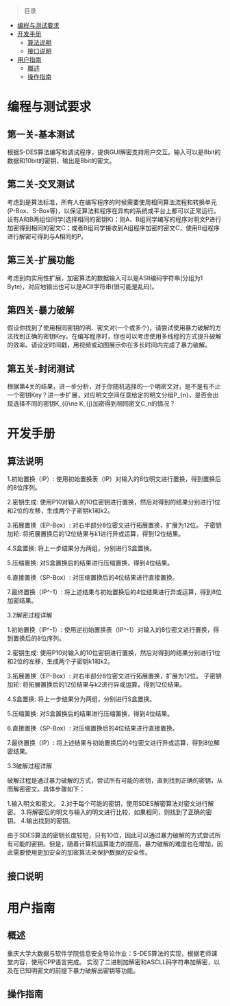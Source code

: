 > 目录
- [编程与测试要求](#编程与测试要求)
- [开发手册](#开发手册)
  - [算法说明](#算法说明) 
  - [接口说明](#接口说明)
- [用户指南](#用户指南)
  - [概述](#概述)
  - [操作指南](#操作指南)

# 编程与测试要求  
## 第一关-基本测试
根据S-DES算法编写和调试程序，提供GUI解密支持用户交互。输入可以是8bit的数据和10bit的密钥，输出是8bit的密文。

## 第二关-交叉测试 
考虑到是算法标准，所有人在编写程序的时候需要使用相同算法流程和转换单元(P-Box、S-Box等)，以保证算法和程序在异构的系统或平台上都可以正常运行。设有A和B两组位同学(选择相同的密钥K)；则A、B组同学编写的程序对明文P进行加密得到相同的密文C；或者B组同学接收到A组程序加密的密文C，使用B组程序进行解密可得到与A相同的P。

## 第三关-扩展功能  
考虑到向实用性扩展，加密算法的数据输入可以是ASII编码字符串(分组为1 Byte)，对应地输出也可以是ACII字符串(很可能是乱码)。

## 第四关-暴力破解 
假设你找到了使用相同密钥的明、密文对(一个或多个)，请尝试使用暴力破解的方法找到正确的密钥Key。在编写程序时，你也可以考虑使用多线程的方式提升破解的效率。请设定时间戳，用视频或动图展示你在多长时间内完成了暴力破解。

## 第五关-封闭测试  
根据第4关的结果，进一步分析，对于你随机选择的一个明密文对，是不是有不止一个密钥Key？进一步扩展，对应明文空间任意给定的明文分组P_{n}，是否会出现选择不同的密钥K_{i}\ne K_{j}加密得到相同密文C_n的情况？

# 开发手册
## 算法说明
1.初始置换（IP）: 使用初始置换表（IP）对输入的8位明文进行置换，得到置换后的8位序列。

2.密钥生成: 使用P10对输入的10位密钥进行置换，然后对得到的结果分别进行1位和2位的左移，生成两个子密钥k1和k2。

3.拓展置换（EP-Box）: 对右半部分8位密文进行拓展置换，扩展为12位。 子密钥加轮: 将拓展置换后的12位结果与k1进行异或运算，得到12位结果。

4.S盒置换: 将上一步结果分为两组，分别进行S盒置换。

5.压缩置换: 对S盒置换后的结果进行压缩置换，得到4位结果。

6.直接置换（SP-Box）: 对压缩置换后的4位结果进行直接置换。

7.最终置换（IP^-1）: 将上述结果与初始置换后的4位结果进行异或运算，得到8位加密结果。

3.2解密过程详解

1.初始置换（IP^-1）: 使用逆初始置换表（IP^-1）对输入的8位密文进行置换，得到置换后的8位序列。

2.密钥生成: 使用P10对输入的10位密钥进行置换，然后对得到的结果分别进行1位和2位的左移，生成两个子密钥k1和k2。

3.拓展置换（EP-Box）: 对右半部分8位密文进行拓展置换，扩展为12位。 子密钥加轮: 将拓展置换后的12位结果与k2进行异或运算，得到12位结果。

4.S盒置换: 将上一步结果分为两组，分别进行S盒置换。

5.压缩置换: 对S盒置换后的结果进行压缩置换，得到4位结果。

6.直接置换（SP-Box）: 对压缩置换后的4位结果进行直接置换。

7.最终置换（IP）: 将上述结果与初始置换后的4位密文进行异或运算，得到8位解密结果。

3.3破解过程详解

破解过程是通过暴力破解的方式，尝试所有可能的密钥，直到找到正确的密钥，从而解密密文。具体步骤如下：

1.输入明文和密文。 2.对于每个可能的密钥，使用SDES解密算法对密文进行解密。 3.将解密后的明文与输入的明文进行比较，如果相同，则找到了正确的密钥。 4.输出找到的密钥。

由于SDES算法的密钥长度较短，只有10位，因此可以通过暴力破解的方式尝试所有可能的密钥。但是，随着计算机运算能力的提高，暴力破解的难度也在增加，因此需要使用更加安全的加密算法来保护数据的安全性。

## 接口说明

# 用户指南
## 概述
重庆大学大数据与软件学院信息安全导论作业：S-DES算法的实现，根据老师课堂内容，使用CPP语言完成。
实现了二进制加解密和ASCLL码字符串加解密，以及在已知明密文的前提下暴力破解出密钥等功能。

## 操作指南

